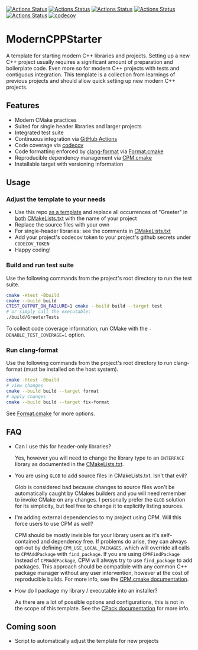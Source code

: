 [![Actions Status](https://github.com/TheLartians/ModernCPPStarter/workflows/MacOS/badge.svg)](https://github.com/TheLartians/ModernCPPStarter/actions)
[![Actions Status](https://github.com/TheLartians/ModernCPPStarter/workflows/Windows/badge.svg)](https://github.com/TheLartians/ModernCPPStarter/actions)
[![Actions Status](https://github.com/TheLartians/ModernCPPStarter/workflows/Ubuntu/badge.svg)](https://github.com/TheLartians/ModernCPPStarter/actions)
[![Actions Status](https://github.com/TheLartians/ModernCPPStarter/workflows/Style/badge.svg)](https://github.com/TheLartians/ModernCPPStarter/actions)
[![Actions Status](https://github.com/TheLartians/ModernCPPStarter/workflows/Install/badge.svg)](https://github.com/TheLartians/ModernCPPStarter/actions)
[![codecov](https://codecov.io/gh/TheLartians/ModernCPPStarter/branch/master/graph/badge.svg)](https://codecov.io/gh/TheLartians/ModernCPPStarter)

# ModernCPPStarter

A template for starting modern C++ libraries and projects.
Setting up a new C++ project usually requires a significant amount of preparation and boilerplate code.
Even more so for modern C++ projects with tests and contiguous integration.
This template is a collection from learnings of previous projects and should allow quick setting up new modern C++ projects.

## Features

- Modern CMake practices
- Suited for single header libraries and larger projects
- Integrated test suite
- Continuous integration via [GitHub Actions](https://help.github.com/en/actions/)
- Code coverage via [codecov](https://codecov.io)
- Code formatting enforced by [clang-format](https://clang.llvm.org/docs/ClangFormat.html) via [Format.cmake](https://github.com/TheLartians/Format.cmake)
- Reproducible dependency management via [CPM.cmake](https://github.com/TheLartians/CPM.cmake)
- Installable target with versioning information

## Usage

### Adjust the template to your needs

- Use this repo [as a template](https://help.github.com/en/github/creating-cloning-and-archiving-repositories/creating-a-repository-from-a-template) and replace all occurrences of "Greeter" in [both](test/CMakeLists.txt) [CMakeLists.txt](CMakeLists.txt) with the name of your project
- Replace the source files with your own
- For single-header libraries: see the comments in [CMakeLists.txt](CMakeLists.txt)
- Add your project's codecov token to your project's github secrets under `CODECOV_TOKEN`
- Happy coding!

### Build and run test suite

Use the following commands from the project's root directory to run the test suite.

```bash
cmake -Htest -Bbuild
cmake --build build
CTEST_OUTPUT_ON_FAILURE=1 cmake --build build --target test
# or simply call the executable: 
./build/GreeterTests
```

To collect code coverage information, run CMake with the `-DENABLE_TEST_COVERAGE=1` option.

### Run clang-format

Use the following commands from the project's root directory to run clang-format (must be installed on the host system).

```bash
cmake -Htest -Bbuild
# view changes
cmake --build build --target format
# apply changes
cmake --build build --target fix-format
```

See [Format.cmake](https://github.com/TheLartians/Format.cmake) for more options.

## FAQ

  - Can I use this for header-only libraries?

    Yes, however you will need to change the library type to an `INTERFACE` library as documented in the [CMakeLists.txt](CMakeLists.txt).

  - You are using `GLOB` to add source files in CMakeLists.txt. Isn't that evil?

    Glob is considered bad because changes to source files won't be automatically caught by CMakes builders and you will need remember to invoke CMake on any changes.
    I personally prefer the `GLOB` solution for its simplicity, but feel free to change it to explicitly listing sources.

  - I'm adding external dependencies to my project using CPM. Will this force users to use CPM as well?

    CPM should be mostly invisible for your library users as it's self-contained and dependency free.
    If problems do arise, they can always opt-out by defining `CPM_USE_LOCAL_PACKAGES`, which will override all calls to `CPMAddPackage` with `find_package`.
    If you are using `CPMFindPackage` instead of `CPMAddPackage`, CPM will always try to use `find_package` to add packages.
    This approach should be compatible with any common C++ package manager without any user intervention, however at the cost of reproducible builds.
    For more info, see the [CPM.cmake documentation](https://github.com/TheLartians/CPM.cmake).

  - How do I package my library / executable into an installer?

    As there are a lot of possible options and configurations, this is not in the scope of this template. See the [CPack documentation](https://cmake.org/cmake/help/latest/module/CPack.html) for more info.

## Coming soon

- Script to automatically adjust the template for new projects

